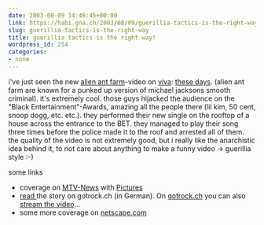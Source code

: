 ```yaml
---
date: 2003-08-09 14:46:45+00:00
link: https://habi.gna.ch/2003/08/09/guerillia-tactics-is-the-right-way/
slug: guerillia-tactics-is-the-right-way
title: guerillia tactics is the right way!
wordpress_id: 254
categories:
- none
---
```


i've just seen the new [alien ant farm](http://www.alienantfarm.com/)-video on [viva](http://viva-swizz.ch/): [these days](http://www.lyricsfreak.com/a/alien-ant-farm/6035.html). (alien ant farm are known for a punked up version of michael jacksons smooth criminal).
it's extremely cool. those guys hijacked the audience on the "Black Entertainment"-Awards, amazing all the people there (lil kim, 50 cent, snoop dogg, etc. etc.). they performed their new single on the rooftop of a house across the entrance to the BET. they managed to play their song three times before the police made it to the roof and arrested all of them. 
the quality of the video is not extremely good, but i really like the anarchistic idea behind it, to not care about anything to make a funny video -> guerillia style :-)

some links
- coverage on [MTV-News](http://www.mtv.com/news/articles/1473259/20030625/50_cent.jhtml?headlines=tr) with [Pictures](http://www.mtv.com/news/photos/a/alienant_vid_shoot_03/topflip.jhtml?c=1&pf=/news/photos/a/alienant_vid_shoot_03/)
- [read ](http://www.20min.ch/unterhaltung/got_rock/got_storys/story/3216300) the story on gotrock.ch (in German). On [gotrock.ch](http://www.20min.ch/unterhaltung/got_rock/) you can also [stream the video](http://www.20min.ch/unterhaltung/got_rock/got_video/)...
- some more coverage on [netscape.com](http://channels.netscape.com/ns/wrap/linker.jsp?floc=mu-alt-s1l0&ref=http://demand1.stream.aol.com/ramgen/aol/us/aolmusic/artists/universal/alienantfarm/alienantfarm_thesedays_nb.rm)
